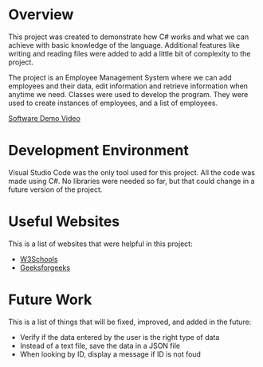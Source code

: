 # Overview

This project was created to demonstrate how C# works and what we can achieve with basic knowledge of the language. Additional features like writing and reading files were added to add a little bit of complexity to the project.

The project is an Employee Management System where we can add employees and their data, edit information and retrieve information when anytime we need.
Classes were used to develop the program. They were used to create instances of employees, and a list of employees.

[Software Demo Video](https://youtu.be/w2GYmTsyBZM)

# Development Environment

Visual Studio Code was the only tool used for this project.
All the code was made using C#. No libraries were needed so far, but that could change in a future version of the project.

# Useful Websites

This is a list of websites that were helpful in this project:

- [W3Schools](https://www.w3schools.com/cs/cs_intro.php)
- [Geeksforgeeks](https://www.geeksforgeeks.org/csharp-programming-language/)

# Future Work

This is a list of things that will be fixed, improved, and added in the future:

- Verify if the data entered by the user is the right type of data
- Instead of a text file, save the data in a JSON file
- When looking by ID, display a message if ID is not foud